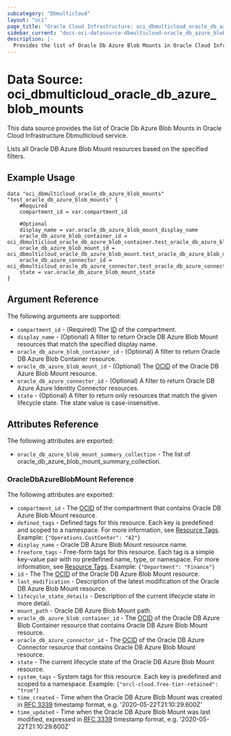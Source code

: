 ```yaml
---
subcategory: "Dbmulticloud"
layout: "oci"
page_title: "Oracle Cloud Infrastructure: oci_dbmulticloud_oracle_db_azure_blob_mounts"
sidebar_current: "docs-oci-datasource-dbmulticloud-oracle_db_azure_blob_mounts"
description: |-
  Provides the list of Oracle Db Azure Blob Mounts in Oracle Cloud Infrastructure Dbmulticloud service
---
```


# Data Source: oci_dbmulticloud_oracle_db_azure_blob_mounts
This data source provides the list of Oracle Db Azure Blob Mounts in Oracle Cloud Infrastructure Dbmulticloud service.

Lists all Oracle DB Azure Blob Mount resources based on the specified filters.


## Example Usage

```hcl
data "oci_dbmulticloud_oracle_db_azure_blob_mounts" "test_oracle_db_azure_blob_mounts" {
	#Required
	compartment_id = var.compartment_id

	#Optional
	display_name = var.oracle_db_azure_blob_mount_display_name
	oracle_db_azure_blob_container_id = oci_dbmulticloud_oracle_db_azure_blob_container.test_oracle_db_azure_blob_container.id
	oracle_db_azure_blob_mount_id = oci_dbmulticloud_oracle_db_azure_blob_mount.test_oracle_db_azure_blob_mount.id
	oracle_db_azure_connector_id = oci_dbmulticloud_oracle_db_azure_connector.test_oracle_db_azure_connector.id
	state = var.oracle_db_azure_blob_mount_state
}
```

## Argument Reference

The following arguments are supported:

* `compartment_id` - (Required) The [ID](https://docs.cloud.oracle.com/iaas/Content/General/Concepts/identifiers.htm) of the compartment.
* `display_name` - (Optional) A filter to return Oracle DB Azure Blob Mount resources that match the specified display name.
* `oracle_db_azure_blob_container_id` - (Optional) A filter to return Oracle DB Azure Blob Container resource.
* `oracle_db_azure_blob_mount_id` - (Optional) The [OCID](https://docs.cloud.oracle.com/iaas/Content/General/Concepts/identifiers.htm) of the Oracle DB Azure Blob Mount resource.
* `oracle_db_azure_connector_id` - (Optional) A filter to return Oracle DB Azure Azure Identity Connector resources.
* `state` - (Optional) A filter to return only resources that match the given lifecycle state. The state value is case-insensitive. 


## Attributes Reference

The following attributes are exported:

* `oracle_db_azure_blob_mount_summary_collection` - The list of oracle_db_azure_blob_mount_summary_collection.

### OracleDbAzureBlobMount Reference

The following attributes are exported:

* `compartment_id` - The [OCID](https://docs.cloud.oracle.com/iaas/Content/General/Concepts/identifiers.htm) of the compartment that contains Oracle DB Azure Blob Mount resource.
* `defined_tags` - Defined tags for this resource. Each key is predefined and scoped to a namespace. For more information, see [Resource Tags](https://docs.cloud.oracle.com/iaas/Content/General/Concepts/resourcetags.htm).  Example: `{"Operations.CostCenter": "42"}` 
* `display_name` - Oracle DB Azure Blob Mount resource name.
* `freeform_tags` - Free-form tags for this resource. Each tag is a simple key-value pair with no predefined name, type, or namespace. For more information, see [Resource Tags](https://docs.cloud.oracle.com/iaas/Content/General/Concepts/resourcetags.htm).  Example: `{"Department": "Finance"}` 
* `id` - The The [OCID](https://docs.cloud.oracle.com/iaas/Content/General/Concepts/identifiers.htm) of the Oracle DB Azure Blob Mount resource.
* `last_modification` - Description of the latest modification of the Oracle DB Azure Blob Mount resource.
* `lifecycle_state_details` - Description of the current lifecycle state in more detail.
* `mount_path` - Oracle DB Azure Blob Mount path.
* `oracle_db_azure_blob_container_id` - The [OCID](https://docs.cloud.oracle.com/iaas/Content/General/Concepts/identifiers.htm) of the Oracle DB Azure Blob Container resource that contains Oracle DB Azure Blob Mount resource.
* `oracle_db_azure_connector_id` - The [OCID](https://docs.cloud.oracle.com/iaas/Content/General/Concepts/identifiers.htm) of the Oracle DB Azure Connector resource that contains Oracle DB Azure Blob Mount resource.
* `state` - The current lifecycle state of the Oracle DB Azure Blob Mount resource.
* `system_tags` - System tags for this resource. Each key is predefined and scoped to a namespace.  Example: `{"orcl-cloud.free-tier-retained": "true"}` 
* `time_created` - Time when the Oracle DB Azure Blob Mount was created in [RFC 3339](https://tools.ietf.org/html/rfc3339) timestamp format, e.g. '2020-05-22T21:10:29.600Z' 
* `time_updated` - Time when the Oracle DB Azure Blob Mount was last modified, expressed in [RFC 3339](https://tools.ietf.org/html/rfc3339) timestamp format, e.g. '2020-05-22T21:10:29.600Z' 

